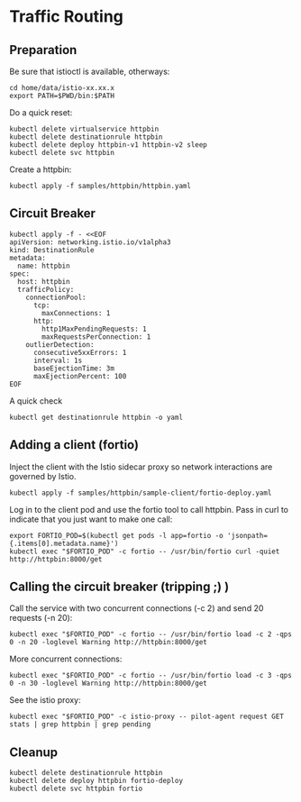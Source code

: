 # Traffic Routing

## Preparation

Be sure that istioctl is available, otherways:

```
cd home/data/istio-xx.xx.x
export PATH=$PWD/bin:$PATH
```

Do a quick reset:

```
kubectl delete virtualservice httpbin
kubectl delete destinationrule httpbin
kubectl delete deploy httpbin-v1 httpbin-v2 sleep
kubectl delete svc httpbin
```

Create a httpbin:

```
kubectl apply -f samples/httpbin/httpbin.yaml
```

## Circuit Breaker

```
kubectl apply -f - <<EOF
apiVersion: networking.istio.io/v1alpha3
kind: DestinationRule
metadata:
  name: httpbin
spec:
  host: httpbin
  trafficPolicy:
    connectionPool:
      tcp:
        maxConnections: 1
      http:
        http1MaxPendingRequests: 1
        maxRequestsPerConnection: 1
    outlierDetection:
      consecutive5xxErrors: 1
      interval: 1s
      baseEjectionTime: 3m
      maxEjectionPercent: 100
EOF
```

A quick check

```
kubectl get destinationrule httpbin -o yaml
```

## Adding a client (fortio)

Inject the client with the Istio sidecar proxy so network interactions are governed by Istio.

```
kubectl apply -f samples/httpbin/sample-client/fortio-deploy.yaml
```

Log in to the client pod and use the fortio tool to call httpbin. 
Pass in curl to indicate that you just want to make one call:

```
export FORTIO_POD=$(kubectl get pods -l app=fortio -o 'jsonpath={.items[0].metadata.name}')
kubectl exec "$FORTIO_POD" -c fortio -- /usr/bin/fortio curl -quiet http://httpbin:8000/get
```

## Calling the circuit breaker (tripping ;) )

Call the service with two concurrent connections (-c 2) and send 20 requests (-n 20):

```
kubectl exec "$FORTIO_POD" -c fortio -- /usr/bin/fortio load -c 2 -qps 0 -n 20 -loglevel Warning http://httpbin:8000/get
```

More concurrent connections:

```
kubectl exec "$FORTIO_POD" -c fortio -- /usr/bin/fortio load -c 3 -qps 0 -n 30 -loglevel Warning http://httpbin:8000/get
```

See the istio proxy:

```
kubectl exec "$FORTIO_POD" -c istio-proxy -- pilot-agent request GET stats | grep httpbin | grep pending
```

## Cleanup

```
kubectl delete destinationrule httpbin
kubectl delete deploy httpbin fortio-deploy
kubectl delete svc httpbin fortio
```
